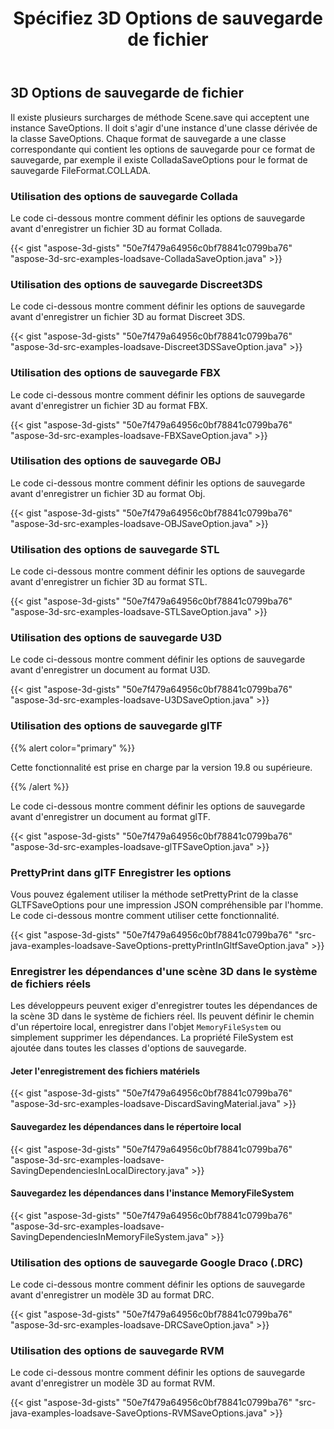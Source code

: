 ﻿---
title: Spécifiez 3D Options de sauvegarde de fichier
type: docs
weight: 10
url: /fr/java/specify-3d-file-save-options/
description: Il existe plusieurs surcharges de méthode Scene.save qui acceptent une instance SaveOptions.
---
## **3D Options de sauvegarde de fichier**
Il existe plusieurs surcharges de méthode Scene.save qui acceptent une instance SaveOptions. Il doit s'agir d'une instance d'une classe dérivée de la classe SaveOptions. Chaque format de sauvegarde a une classe correspondante qui contient les options de sauvegarde pour ce format de sauvegarde, par exemple il existe ColladaSaveOptions pour le format de sauvegarde FileFormat.COLLADA.
### **Utilisation des options de sauvegarde Collada**
Le code ci-dessous montre comment définir les options de sauvegarde avant d'enregistrer un fichier 3D au format Collada.

{{< gist "aspose-3d-gists" "50e7f479a64956c0bf78841c0799ba76" "aspose-3d-src-examples-loadsave-ColladaSaveOption.java" >}}
### **Utilisation des options de sauvegarde Discreet3DS**
Le code ci-dessous montre comment définir les options de sauvegarde avant d'enregistrer un fichier 3D au format Discreet 3DS.

{{< gist "aspose-3d-gists" "50e7f479a64956c0bf78841c0799ba76" "aspose-3d-src-examples-loadsave-Discreet3DSSaveOption.java" >}}
### **Utilisation des options de sauvegarde FBX**
Le code ci-dessous montre comment définir les options de sauvegarde avant d'enregistrer un fichier 3D au format FBX.

{{< gist "aspose-3d-gists" "50e7f479a64956c0bf78841c0799ba76" "aspose-3d-src-examples-loadsave-FBXSaveOption.java" >}}
### **Utilisation des options de sauvegarde OBJ**
Le code ci-dessous montre comment définir les options de sauvegarde avant d'enregistrer un fichier 3D au format Obj.

{{< gist "aspose-3d-gists" "50e7f479a64956c0bf78841c0799ba76" "aspose-3d-src-examples-loadsave-OBJSaveOption.java" >}}
### **Utilisation des options de sauvegarde STL**
Le code ci-dessous montre comment définir les options de sauvegarde avant d'enregistrer un fichier 3D au format STL.

{{< gist "aspose-3d-gists" "50e7f479a64956c0bf78841c0799ba76" "aspose-3d-src-examples-loadsave-STLSaveOption.java" >}}
### **Utilisation des options de sauvegarde U3D**
Le code ci-dessous montre comment définir les options de sauvegarde avant d'enregistrer un document au format U3D.

{{< gist "aspose-3d-gists" "50e7f479a64956c0bf78841c0799ba76" "aspose-3d-src-examples-loadsave-U3DSaveOption.java" >}}
### **Utilisation des options de sauvegarde glTF**
{{% alert color="primary" %}} 

Cette fonctionnalité est prise en charge par la version 19.8 ou supérieure.

{{% /alert %}} 



Le code ci-dessous montre comment définir les options de sauvegarde avant d'enregistrer un document au format glTF.

{{< gist "aspose-3d-gists" "50e7f479a64956c0bf78841c0799ba76" "aspose-3d-src-examples-loadsave-glTFSaveOption.java" >}}
### **PrettyPrint dans glTF Enregistrer les options**
Vous pouvez également utiliser la méthode setPrettyPrint de la classe GLTFSaveOptions pour une impression JSON compréhensible par l'homme. Le code ci-dessous montre comment utiliser cette fonctionnalité.

{{< gist "aspose-3d-gists" "50e7f479a64956c0bf78841c0799ba76" "src-java-examples-loadsave-SaveOptions-prettyPrintInGltfSaveOption.java" >}}
### **Enregistrer les dépendances d'une scène 3D dans le système de fichiers réels**
Les développeurs peuvent exiger d'enregistrer toutes les dépendances de la scène 3D dans le système de fichiers réel. Ils peuvent définir le chemin d'un répertoire local, enregistrer dans l'objet `MemoryFileSystem` ou simplement supprimer les dépendances. La propriété FileSystem est ajoutée dans toutes les classes d'options de sauvegarde.
#### **Jeter l'enregistrement des fichiers matériels**
{{< gist "aspose-3d-gists" "50e7f479a64956c0bf78841c0799ba76" "aspose-3d-src-examples-loadsave-DiscardSavingMaterial.java" >}}
#### **Sauvegardez les dépendances dans le répertoire local**
{{< gist "aspose-3d-gists" "50e7f479a64956c0bf78841c0799ba76" "aspose-3d-src-examples-loadsave-SavingDependenciesInLocalDirectory.java" >}}
#### **Sauvegardez les dépendances dans l'instance MemoryFileSystem**
{{< gist "aspose-3d-gists" "50e7f479a64956c0bf78841c0799ba76" "aspose-3d-src-examples-loadsave-SavingDependenciesInMemoryFileSystem.java" >}}
### **Utilisation des options de sauvegarde Google Draco (.DRC)**
Le code ci-dessous montre comment définir les options de sauvegarde avant d'enregistrer un modèle 3D au format DRC.

{{< gist "aspose-3d-gists" "50e7f479a64956c0bf78841c0799ba76" "aspose-3d-src-examples-loadsave-DRCSaveOption.java" >}}
### **Utilisation des options de sauvegarde RVM**
Le code ci-dessous montre comment définir les options de sauvegarde avant d'enregistrer un modèle 3D au format RVM.

{{< gist "aspose-3d-gists" "50e7f479a64956c0bf78841c0799ba76" "src-java-examples-loadsave-SaveOptions-RVMSaveOptions.java" >}}
